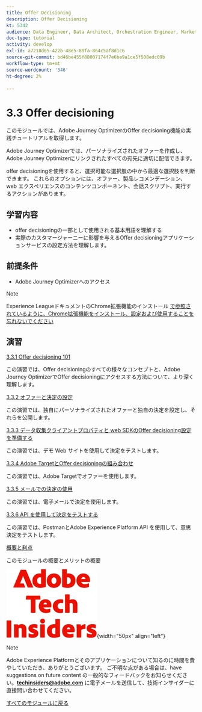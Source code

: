 ```yaml
---
title: Offer Decisioning
description: Offer Decisioning
kt: 5342
audience: Data Engineer, Data Architect, Orchestration Engineer, Marketer
doc-type: tutorial
activity: develop
exl-id: a7218d65-422b-48e5-89fa-864c5af8d1c6
source-git-commit: bd46be455f88007174f7e6be9a1ce5f508edc09b
workflow-type: tm+mt
source-wordcount: '346'
ht-degree: 2%

---
```


# 3.3 Offer decisioning

このモジュールでは、Adobe Journey OptimizerのOffer decisioning機能の実践チュートリアルを取得します。

Adobe Journey Optimizerでは、パーソナライズされたオファーを作成し、Adobe Journey Optimizerにリンクされたすべての宛先に適切に配信できます。

offer decisioningを使用すると、選択可能な選択肢の中から最適な選択肢を判断できます。 これらのオプションには、オファー、製品レコメンデーション、web エクスペリエンスのコンテンツコンポーネント、会話スクリプト、実行するアクションがあります。

## 学習内容

- offer decisioningの一部として使用される基本用語を理解する
- 実際のカスタマージャーニーに影響を与えるOffer decisioningアプリケーションサービスの設定方法を理解します。

## 前提条件

- Adobe Journey Optimizerへのアクセス

>[!NOTE]
>
>Experience LeagueドキュメントのChrome拡張機能のインストール [ で参照されているように、Chrome拡張機能をインストール、設定および使用することを忘れないでください ](../../gettingstarted/gettingstarted/ex1.md)

## 演習

[3.3.1 Offer decisioning 101](./ex1.md)

この演習では、Offer decisioningのすべての様々なコンセプトと、Adobe Journey OptimizerでOffer decisioningにアクセスする方法について、より深く理解します。

[3.3.2 オファーと決定の設定](./ex2.md)

この演習では、独自にパーソナライズされたオファーと独自の決定を設定し、それらを公開します。

[3.3.3 データ収集クライアントプロパティと web SDKのOffer decisioning設定を準備する](./ex3.md)

この演習では、デモ Web サイトを使用して決定をテストします。

[3.3.4 Adobe TargetとOffer decisioningの組み合わせ](./ex4.md)

この演習では、Adobe Targetでオファーを使用します。

[3.3.5 メールでの決定の使用](./ex5.md)

この演習では、電子メールで決定を使用します。

[3.3.6 API を使用して決定をテストする](./ex6.md)

この演習では、PostmanとAdobe Experience Platform API を使用して、意思決定をテストします。

[概要と利点](./summary.md)

このモジュールの概要とメリットの概要

![ 技術インサイダー ](./../../../assets/images/techinsiders.png){width="50px" align="left"}

>[!NOTE]
>
>Adobe Experience Platformとそのアプリケーションについて知るのに時間を費やしていただき、ありがとうございます。 ご不明な点がある場合は、have suggestions on future content の一般的なフィードバックをお知らせください。**techinsiders@adobe.com** に電子メールを送信して、技術インサイダーに直接問い合わせてください。

[すべてのモジュールに戻る](../../../overview.md)
